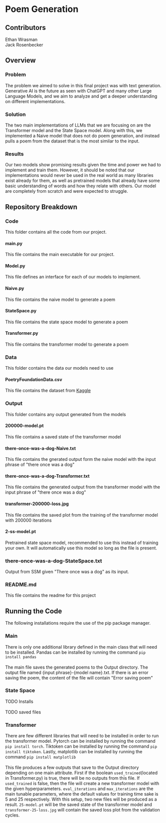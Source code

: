 # Poem Generation

## Contributors
Ethan Wrasman\
Jack Rosenbecker

## Overview
### Problem
The problem we aimed to solve in this final project was with text generation.
Generative AI is the future as seen with ChatGPT and many other Large Language
Models, and we aim to analyze and get a deeper understanding on different 
implementations. 
### Solution
The two main implementations of LLMs that we are focusing on are the Transformer
model and the State Space model. Along with this, we implemented a Naive model
that does not do poem generation, and instead pulls a poem from the dataset that
is the most similar to the input.
### Results
Our two models show promising results given the time and power we had to implement
and train them. However, it should be noted that our implementations would never
be used in the real world as many libraries exist already for them, as well as
pretrained models that already have some basic understanding of words and how
they relate with others. Our model are completely from scratch and were expected
to struggle.

## Repository Breakdown
### Code
This folder contains all the code from our project.
#### main.py
This file contains the main executable for our project.
#### Model.py
This file defines an interface for each of our models to implement.
#### Naive.py
This file contains the naive model to generate a poem
#### StateSpace.py
This file contains the state space model to generate a poem
#### Transformer.py
This file contains the transformer model to generate a poem
### Data
This folder contains the data our models need to use
#### PoetryFoundationData.csv
This file contains the dataset from [Kaggle](https://www.kaggle.com/datasets/tgdivy/poetry-foundation-poems)
### Output
This folder contains any output generated from the models
#### 200000-model.pt
This file contains a saved state of the transformer model
#### there-once-was-a-dog-Naive.txt
This file contains the gnerated output form the naive model with the input
phrase of "there once was a dog"
#### there-once-was-a-dog-Transformer.txt
This file contains the generated output from the transformer model with the
input phrase of "there once was a dog"
#### transformer-200000-loss.jpg
This file contains the saved plot from the training of the transformer model
with 200000 iterations
#### 2-ss-model.pt
Pretrained state space model, recommended to use this instead of training your own.
It will automatically use this model so long as the file is present.
### there-once-was-a-dog-StateSpace.txt
Output from SSM given "There once was a dog" as its input.
### README.md
This file contains the readme for this project

## Running the Code
The following installations require the use of the pip package manager.
### Main
There is only one additional library defined in the main class that will need
to be installed. Pandas can be installed by running the command `pip install pandas`\
\
The main file saves the generated poems to the Output directory. The output file 
named {input phrase}-{model name}.txt. If there is an error saving the poem, the content
of the file will contain "Error saving poem"
### State Space
TODO Installs\
\
TODO saved files
### Transformer
There are few different libraries that will need to be installed in order to 
run the transformer model. Pytorch can be installed by running the command
`pip install torch`. Tiktoken can be installed by running the command `pip install tiktoken`.
Lastly, matplotlib can be installed by running the command `pip install matplotlib`\
\
This file produces a few outputs that save to the Output directory depending on one main 
attribute. First if the boolean `used_trained`(located in Transformer.py) is true, there 
will be no outputs from this file. If `used_trained` is false, then the file will create 
a new transformer model with the given hyperparameters. `eval_iterations` and `max_iterations` 
are the main tunable parameters, where the default values for training time sake is 5 and 
25 respectively. With this setup, two new files will be produced as a result. `25-model.pt` 
will be the saved state of the transformer model and `transformer-25-loss.jpg` will contain 
the saved loss plot from the validation cycles.
